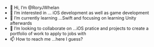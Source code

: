- 👋 Hi, I’m @RoryJWhelan
- 👀 I’m interested in ... iOS development as well as game development
- 🌱 I’m currently learning ...Swift and focusing on learning Unity afterwards
- 💞️ I’m looking to collaborate on ...iOS pratice and projects to create a portfolio of work to apply to jobs with
- 📫 How to reach me ...here I guess?
<!---
RoryJWhelan/RoryJWhelan is a ✨ special ✨ repository because its `README.md` (this file) appears on your GitHub profile.
You can click the Preview link to take a look at your changes.
--->
